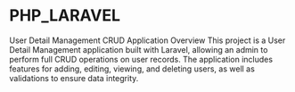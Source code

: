 # PHP_LARAVEL
User Detail Management CRUD Application
Overview
This project is a User Detail Management application built with Laravel, allowing an admin to perform full CRUD operations on user records. The application includes features for adding, editing, viewing, and deleting users, as well as validations to ensure data integrity.
